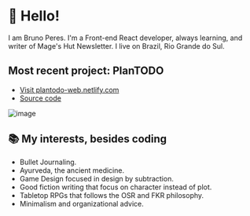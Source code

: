 # 👋 Hello!
I am Bruno Peres. I'm a Front-end React developer, always learning, and writer of Mage's Hut Newsletter. I live on Brazil, Rio Grande do Sul.

## Most recent project: PlanTODO
- [Visit plantodo-web.netlify.com](https://plantodo-web.netlify.com)
- [Source code](https://github.com/tldmbruno/plantodo)

![image](https://user-images.githubusercontent.com/118130235/224802705-84bc97a7-aa10-4ea5-ae2d-3808879cd365.png)

## 📚 My interests, besides coding
- Bullet Journaling.
- Ayurveda, the ancient medicine.
- Game Design focused in design by subtraction.
- Good fiction writing that focus on character instead of plot.
- Tabletop RPGs that follows the OSR and FKR philosophy.
- Minimalism and organizational advice.
